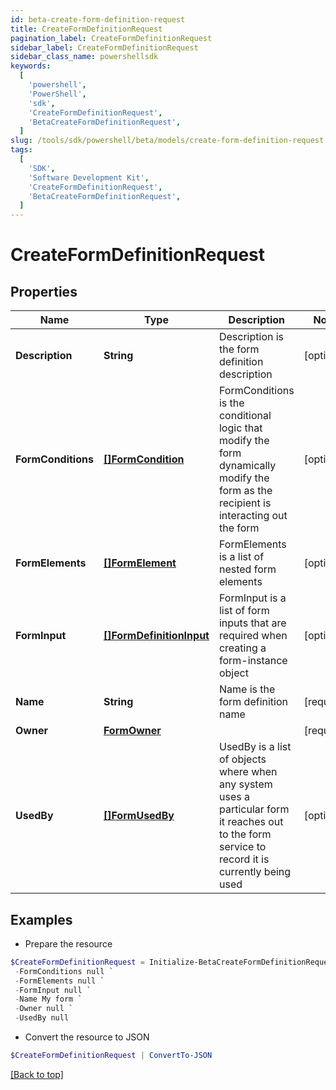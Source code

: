 ```yaml
---
id: beta-create-form-definition-request
title: CreateFormDefinitionRequest
pagination_label: CreateFormDefinitionRequest
sidebar_label: CreateFormDefinitionRequest
sidebar_class_name: powershellsdk
keywords:
  [
    'powershell',
    'PowerShell',
    'sdk',
    'CreateFormDefinitionRequest',
    'BetaCreateFormDefinitionRequest',
  ]
slug: /tools/sdk/powershell/beta/models/create-form-definition-request
tags:
  [
    'SDK',
    'Software Development Kit',
    'CreateFormDefinitionRequest',
    'BetaCreateFormDefinitionRequest',
  ]
---
```


# CreateFormDefinitionRequest

## Properties

| Name | Type | Description | Notes |
| --- | --- | --- | --- |
| **Description** | **String** | Description is the form definition description | [optional] |
| **FormConditions** | [**[]FormCondition**](form-condition) | FormConditions is the conditional logic that modify the form dynamically modify the form as the recipient is interacting out the form | [optional] |
| **FormElements** | [**[]FormElement**](form-element) | FormElements is a list of nested form elements | [optional] |
| **FormInput** | [**[]FormDefinitionInput**](form-definition-input) | FormInput is a list of form inputs that are required when creating a form-instance object | [optional] |
| **Name** | **String** | Name is the form definition name | [required] |
| **Owner** | [**FormOwner**](form-owner) |  | [required] |
| **UsedBy** | [**[]FormUsedBy**](form-used-by) | UsedBy is a list of objects where when any system uses a particular form it reaches out to the form service to record it is currently being used | [optional] |

## Examples

- Prepare the resource

```powershell
$CreateFormDefinitionRequest = Initialize-BetaCreateFormDefinitionRequest  -Description My form description `
 -FormConditions null `
 -FormElements null `
 -FormInput null `
 -Name My form `
 -Owner null `
 -UsedBy null
```

- Convert the resource to JSON

```powershell
$CreateFormDefinitionRequest | ConvertTo-JSON
```

[[Back to top]](#)
